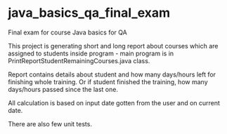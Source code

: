 # java_basics_qa_final_exam
Final exam for course Java basics for QA

This project is generating short and long report about courses which are assigned to students inside program -
main program is in PrintReportStudentRemainingCourses.java class.

Report contains details about student and how many days/hours left for finishing whole training.
Or if student finished the training, how many days/hours passed since the last one.

All calculation is based on input date gotten from the user and on current date.

There are also few unit tests.
